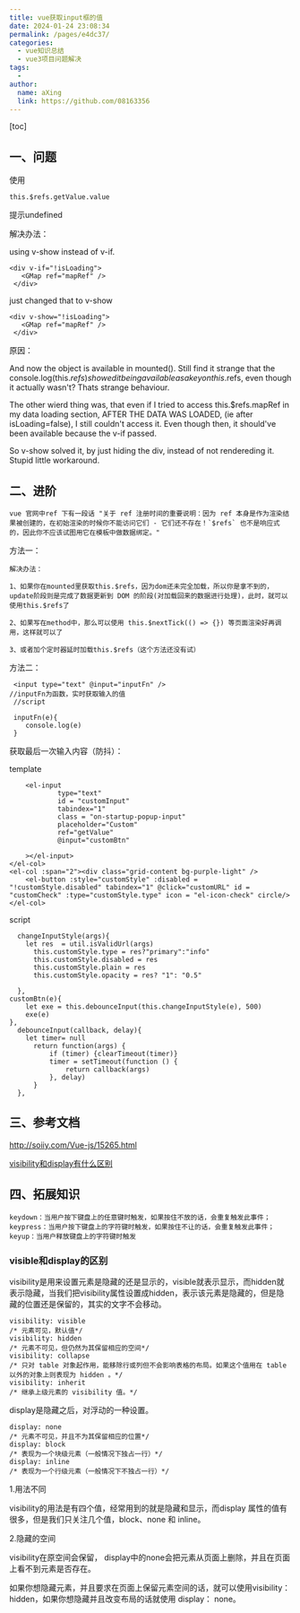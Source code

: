 ```yaml
---
title: vue获取input框的值
date: 2024-01-24 23:08:34
permalink: /pages/e4dc37/
categories:
  - vue知识总结
  - vue3项目问题解决
tags:
  - 
author: 
  name: aXing
  link: https://github.com/08163356
---
```


[toc]

## 一、问题

使用

```
this.$refs.getValue.value
```

提示undefined

解决办法：

using v-show instead of v-if.
<!-- more -->

```
<div v-if="!isLoading"> 
   <GMap ref="mapRef" />
 </div>
```

just changed that to v-show

```
<div v-show="!isLoading"> 
   <GMap ref="mapRef" />
 </div>
```

原因：

And now the object is available in mounted(). Still find it strange that the console.log(this.$refs) showed it being available as a key on this.$refs, even though it actually wasn't? Thats strange behaviour.

The other wierd thing was, that even if I tried to access this.$refs.mapRef in my data loading section, AFTER THE DATA WAS LOADED, (ie after isLoading=false), I still couldn't access it. Even though then, it should've been available because the v-if passed.

So v-show solved it, by just hiding the div, instead of not rendereding it. Stupid little workaround.

## 二、进阶

```
vue 官网中ref 下有一段话 "关于 ref 注册时间的重要说明：因为 ref 本身是作为渲染结果被创建的，在初始渲染的时候你不能访问它们 - 它们还不存在！`$refs` 也不是响应式的，因此你不应该试图用它在模板中做数据绑定。"
```

方法一：

```
解决办法：

1、如果你在mounted里获取this.$refs，因为dom还未完全加载，所以你是拿不到的， update阶段则是完成了数据更新到 DOM 的阶段(对加载回来的数据进行处理)，此时，就可以使用this.$refs了

2、如果写在method中，那么可以使用 this.$nextTick(() => {}) 等页面渲染好再调用，这样就可以了

3、或者加个定时器延时加载this.$refs（这个方法还没有试）
```



方法二：

```
 <input type="text" @input="inputFn" />
//inputFn为函数，实时获取输入的值
 //script
 
 inputFn(e){
    console.log(e)
 }
```



获取最后一次输入内容（防抖）：

template

```
    <el-input
            type="text"
            id = "customInput"
            tabindex="1"
            class = "on-startup-popup-input"
            placeholder="Custom"
            ref="getValue"
            @input="customBtn"

    ></el-input>
</el-col>
<el-col :span="2"><div class="grid-content bg-purple-light" />
    <el-button :style="customStyle" :disabled = "!customStyle.disabled" tabindex="1" @click="customURL" id = "customCheck" :type="customStyle.type" icon = "el-icon-check" circle/>
</el-col>
```

script

```
  changeInputStyle(args){
    let res  = util.isValidUrl(args)
      this.customStyle.type = res?"primary":"info"
      this.customStyle.disabled = res
      this.customStyle.plain = res
      this.customStyle.opacity = res? "1": "0.5"

  },
customBtn(e){
    let exe = this.debounceInput(this.changeInputStyle(e), 500)
    exe(e)
},
  debounceInput(callback, delay){
    let timer= null
      return function(args) {
          if (timer) {clearTimeout(timer)}
          timer = setTimeout(function () {
              return callback(args)
          }, delay)
      }
  },
```

## 三、参考文档

http://soiiy.com/Vue-js/15265.html

[visibility和display有什么区别](https://www.yisu.com/zixun/118454.html)

## 四、拓展知识

```
keydown：当用户按下键盘上的任意键时触发，如果按住不放的话，会重复触发此事件； 
keypress：当用户按下键盘上的字符键时触发，如果按住不让的话，会重复触发此事件； 
keyup：当用户释放键盘上的字符键时触发
```

### visible和display的区别

visibility是用来设置元素是隐藏的还是显示的，visible就表示显示，而hidden就表示隐藏，当我们把visibility属性设置成hidden，表示该元素是隐藏的，但是隐藏的位置还是保留的，其实的文字不会移动。

```
visibility: visible
/* 元素可见，默认值*/
visibility: hidden
/* 元素不可见，但仍然为其保留相应的空间*/
visibility: collapse
/* 只对 table 对象起作用，能移除行或列但不会影响表格的布局。如果这个值用在 table 以外的对象上则表现为 hidden 。*/
visibility: inherit
/* 继承上级元素的 visibility 值。*/
```

display是隐藏之后，对浮动的一种设置。

```
display: none
/* 元素不可见，并且不为其保留相应的位置*/
display: block
/* 表现为一个块级元素（一般情况下独占一行）*/
display: inline
/* 表现为一个行级元素（一般情况下不独占一行）*/
```

1.用法不同

visibility的用法是有四个值，经常用到的就是隐藏和显示，而display 属性的值有很多，但是我们只关注几个值，block、none 和 inline。

2.隐藏的空间

visibility在原空间会保留， display中的none会把元素从页面上删除，并且在页面上看不到元素是否存在。

如果你想隐藏元素，并且要求在页面上保留元素空间的话，就可以使用visibility： hidden，如果你想隐藏并且改变布局的话就使用 display： none。